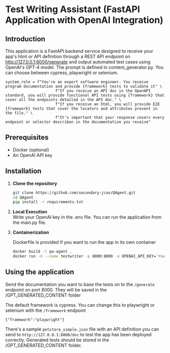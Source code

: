 # Test Writing Assistant (FastAPI Application with OpenAI Integration)

## Introduction

This application is a FastAPI backend service designed to receive your app's html or API definition through a REST API endpoint on http://127.0.0.1:8000/generate and output automated test cases using OpenAI's GPT-4 model. The prompt is defined in content_generator.py. You can choose between cypress, playwright or selenium.

```
system_role = f"You're an expert software engineer. You receive program documentation and provide {framework} tests to validate it" \
                      f"If you receive an API doc in the OpenAPI standard, you will provide functional API tests using {framework} that cover all the endpoints detailed in the API doc." \
                      f"If you receive an html, you will provide E2E {framework} tests that cover the locators and attributes present in the file." \
                      f"It's important that your response covers every endpoint or selector describen in the documentation you receive"
```

## Prerequisites

- Docker (optional)
- An OpenAI API key

## Installation

1. **Clone the repository**

   ```bash
   git clone https://github.com/secondary-jcav/QAgent.git
   cd QAgent
   pip install -r requirements.txt

2. **Local Execution**   
   Write your OpenAI key in the .env file.
   You can run the application from the main.py file.

3. **Containerization**
   
   Dockerfile is provided if you want to run the app in its own container
   ```bash
   docker build -t qa-agent .
   docker run -d --name testwriter -p 8000:8000 -e OPENAI_API_KEY='Your-OpenAI-API-Key' -v $(pwd)/GPT_GENERATED_CONTENT:/usr/src/app/GPT_GENERATED_CONTENT qa-agent


## Using the application
 Send the documentation you want to base the tests on to the
   `/generate` endpoint on port 8000. They will be saved in the /GPT_GENERATED_CONTENT folder

The default framework is cypress. You can change this to playwright or selenium with the `/framework` endpoint
```
{"framework":"playwright"}
```

There's a sample `petstore_simple.json` file with an API definition you can send to `http://127.0.0.1:8000/doc` to test the app has been deployed correctly. Generated tests should be stored in the /GPT_GENERATED_CONTENT folder.
